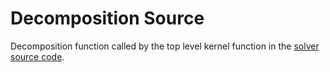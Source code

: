 # Decomposition Source
Decomposition function called by the top level kernel function in the [solver source code](../LinearSolver/gelinearsolver.hpp).